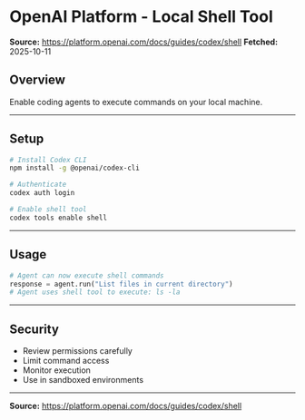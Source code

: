 # OpenAI Platform - Local Shell Tool

**Source:** https://platform.openai.com/docs/guides/codex/shell
**Fetched:** 2025-10-11

## Overview

Enable coding agents to execute commands on your local machine.

---

## Setup

```bash
# Install Codex CLI
npm install -g @openai/codex-cli

# Authenticate
codex auth login

# Enable shell tool
codex tools enable shell
```

---

## Usage

```python
# Agent can now execute shell commands
response = agent.run("List files in current directory")
# Agent uses shell tool to execute: ls -la
```

---

## Security

- Review permissions carefully
- Limit command access
- Monitor execution
- Use in sandboxed environments

---

**Source:** https://platform.openai.com/docs/guides/codex/shell
